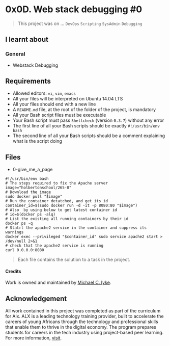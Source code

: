 # 0x0D. Web stack debugging #0

> This project was on ...
`DevOps` `Scripting` `SysAdmin` `Debugging`

## I learnt about

### General

- Webstack Debugging

## Requirements

- Allowed editors: `vi`, `vim`, `emacs`
- All your files will be interpreted on Ubuntu 14.04 LTS
- All your files should end with a new line
- A `README.md` file, at the root of the folder of the project, is mandatory
- All your Bash script files must be executable
- Your Bash script must pass `Shellcheck` (version `0.3.7`) without any error
- The first line of all your Bash scripts should be exactly `#!/usr/bin/env bash`
- The second line of all your Bash scripts should be a comment explaining what is the script doing

## Files

- 0-give_me_a_page

```terminal
#!/usr/bin/env bash
# The steps required to fix the Apache server
image="holbertonschool/265-0"
# Download the image
sudo docker pull "$image"
# Run the container detatched, and get its id
container_id=$(sudo docker run -d -it -p 8080:80 "$image")
# Also  by using below to get latest container id
# id=$(docker ps -alq)
# List the existing all running containers by their id
docker ps -q
# Statrt the apache2 service in the container and suppress its warnings
docker exec --privileged "$container_id" sudo service apache2 start > /dev/null 2>&1
# check that the apache2 service is running
curl 0.0.0.0:8080
```

> Each file contains the solution to a task in the project.

<!-- markdownlint-disable-next-line -->
#### Credits

Work is owned and maintained by [Michael C. Iyke](https://github.com/michaeliyke).

## Acknowledgement

All work contained in this project was completed as part of the curriculum for Alx. ALX is a leading technology training provider, built to accelerate the careers of young Africans through the technology and professional skills that enable them to thrive in the digital economy. The program prepares students for careers in the tech industry using project-based peer learning. For more information, [visit](https://www.alxafrica.com/).

